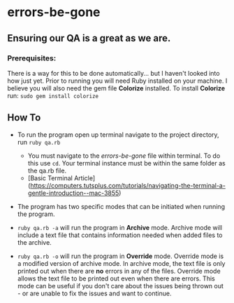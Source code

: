 # errors-be-gone
## Ensuring our QA is a great as we are.

### Prerequisites:
There is a way for this to be done automatically... but I haven't looked into how just yet.
Prior to running you will need Ruby installed on your machine.
I believe you will also need the gem file **Colorize** installed. To install **Colorize** run: ```sudo gem install colorize```

## How To
- To run the program open up terminal navigate to the project directory, run `ruby qa.rb`
  - You must navigate to the *errors-be-gone* file within terminal. To do this use ```cd```. Your terminal instance must be within the same folder as the qa.rb file.
  - [Basic Terminal Article] (https://computers.tutsplus.com/tutorials/navigating-the-terminal-a-gentle-introduction--mac-3855)

- The program has two specific modes that can be initiated when running the program.
- ```ruby qa.rb -a``` will run the program in **Archive** mode. Archive mode will include a text file that contains information needed when added files to the archive.
- ```ruby qa.rb -o``` will run the program in **Override** mode. Override mode is a modified version of archive mode. In archive mode, the text file is only printed out when there are **no** errors in any of the files. Override mode allows the text file to be printed out even when there are errors. This mode can be useful if you don't care about the issues being thrown out - or are unable to fix the issues and want to continue.
